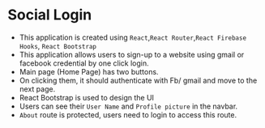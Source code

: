 # Social Login

- This application is created using `React`,`React Router`,`React Firebase Hooks`, `React Bootstrap`
- This application allows users to sign-up to a website using gmail or facebook credential by one click login.
- Main page (Home Page) has two buttons.
- On clicking them, it should authenticate with Fb/ gmail and move to the next page.
- React Bootstrap is used to design the UI
- Users can see their `User Name` and `Profile picture` in the navbar.
- `About` route is protected, users need to login to access this route.
